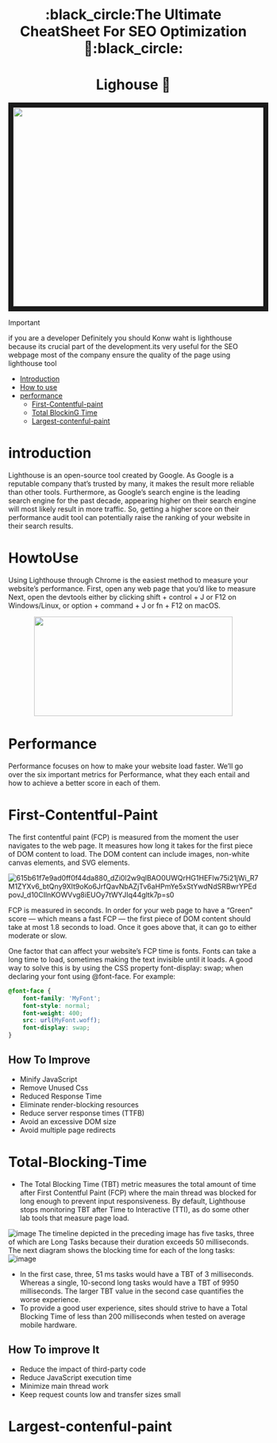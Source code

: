 
<h1 align="center">
  :black_circle:The Ultimate CheatSheet For SEO Optimization 🌸:black_circle:
</h1>
<h1 align="center"> Lighouse 🗼</h1>
<p align="center">
<img src="https://github.com/user-attachments/assets/912d7bfb-29de-410a-be51-a5d1eed3523a" width="850" height="400" border="10"/>
  
 
</p>



> [!IMPORTANT]
> if you are a developer Definitely you should Konw waht is lighthouse because its crucial part of the development.its very useful for the SEO webpage
> most of the company ensure the quality of the page using lighthouse tool

- [Introduction](#introduction)
- [How to use](#Howtouse)
- [performance](#Performance)
  - [First-Contentful-paint](#First-Contentful-Paint)
  - [Total BlockinG Time](#Total-Blocking-Time)
  - [Largest-contenful-paint](#Largest-contenful-paint)
  

# introduction

Lighthouse is an open-source tool created by Google. As Google is a reputable company that’s trusted by many, it makes the result more reliable than other tools. Furthermore, as Google’s search engine is the leading search engine for the past decade, appearing higher on their search engine will most likely result in more traffic. So, getting a higher score on their performance audit tool can potentially raise the ranking of your website in their search results.

# HowtoUse
Using Lighthouse through Chrome is the easiest method to measure your website’s performance. First, open any web page that you’d like to measure
Next, open the devtools either by clicking shift + control + J or F12 on Windows/Linux, or option + command + J or fn + F12 on macOS.

<p align="center">
  <img src="https://github.com/user-attachments/assets/208ced73-253f-4cce-bc1d-cbad5dbf3a8d" height="200" width="400"/>
</p>

# Performance
Performance focuses on how to make your website load faster. We’ll go over the six important metrics for Performance, what they each entail and how to achieve a better score in each of them.
  # First-Contentful-Paint
   The first contentful paint (FCP) is measured from the moment the user navigates to the web page. It measures how long it takes for the first piece of DOM content to load. The DOM content can include images, 
  non-white canvas elements, and SVG elements.

![615b61f7e9ad0ff0f44da880_dZi0l2w9qlBAO0UWQrHG1HEFlw75i21jWi_R7M1ZYXv6_btQny9XIt9oKo6JrfQavNbAZjTv6aHPmYe5xStYwdNdSRBwrYPEdpovJ_d10CIlnKOWVvg8iEUOy7tWYJIq44gltk7p=s0](https://github.com/user-attachments/assets/0267226c-f50f-4b8a-982c-9eb82afedadf)

FCP is measured in seconds. In order for your web page to have a “Green” score — which means a fast FCP — the first piece of DOM content should take at most 1.8 seconds to load. Once it goes above that, it can go to either moderate or slow.

One factor that can affect your website’s FCP time is fonts. Fonts can take a long time to load, sometimes making the text invisible until it loads. A good way to solve this is by using the CSS property font-display: swap; when declaring your font using @font-face. For example:

```css
@font-face {
    font-family: 'MyFont';
    font-style: normal;
    font-weight: 400; 
    src: url(MyFont.woff);
    font-display: swap;
}
```
<h2>How To Improve</h2>

  * Minify JavaScript
  * Remove Unused Css
  * Reduced Response Time
  * Eliminate render-blocking resources
  * Reduce server response times (TTFB)
  * Avoid an excessive DOM size
  * Avoid multiple page redirects
   

# Total-Blocking-Time

* The Total Blocking Time (TBT) metric measures the total amount of time after First Contentful Paint (FCP) where the main thread was blocked for long enough to prevent input responsiveness.
By default, Lighthouse stops monitoring TBT after Time to Interactive (TTI), as do some other lab tools that measure page load.

![image](https://github.com/user-attachments/assets/4ce5146e-196d-432a-80d8-14d225052976)
The timeline depicted in the preceding image has five tasks, three of which are Long Tasks because their duration exceeds 50 milliseconds. The next diagram shows the blocking time for each of the long tasks:
![image](https://github.com/user-attachments/assets/9a4c3c64-d5ce-442b-96b1-ee05c619d5b1)

 * In the first case, three, 51 ms tasks would have a TBT of 3 milliseconds. Whereas a single, 10-second long tasks would have a TBT of 9950 milliseconds. The larger TBT value in the second case quantifies the worse experience.
 * To provide a good user experience, sites should strive to have a Total Blocking Time of less than 200 milliseconds when tested on average mobile hardware.

<h2>How To improve It</h2>

* Reduce the impact of third-party code
* Reduce JavaScript execution time
* Minimize main thread work
* Keep request counts low and transfer sizes small


# Largest-contenful-paint




 




